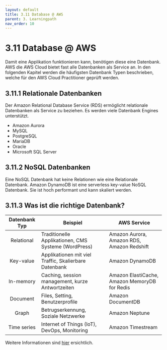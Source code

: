 ```yaml
---
layout: default
title: 3.11 Database @ AWS
parent: 3. Learningpath
nav_order: 10
---
```


# 3.11 Database @ AWS

Damit eine Applikation funktionieren kann, benötigen diese eine Datenbank. AWS die AWS Cloud bietet fast alle Datenbanken als Service an. In den folgenden Kapitel werden die häufigsten Datenbank Typen beschrieben, welche für den AWS Cloud Practitioner geprüft werden.

## 3.11.1 Relationale Datenbanken

Der Amazon Relational Database Service (RDS) ermöglicht relationale Datenbanken als Service zu beziehen. Es werden viele Datenbank Engines unterstützt.

- Amazon Aurora
- MySQL
- PostgreSQL
- MariaDB
- Oracle
- Microsoft SQL Server

## 3.11.2 NoSQL Datenbanken

Eine NoSQL Datenbank hat keine Relationen wie eine Relationale Datenbank. Amazon DynamoDB ist eine serverless key-value NoSQL Datenbank. Sie ist hoch performant und kann skaliert werden.

## 3.11.3 Was ist die richtige Datenbank?

| **Datenbank Typ** | **Beispiel**                                           | **AWS Service**                               |
| :---------------: | ------------------------------------------------------ | --------------------------------------------- |
|    Relational     | Traditionelle Applikationen, CMS Systeme (WordPress)   | Amazon Aurora, Amazon RDS, Amazon Redshift    |
|     Key-value     | Applikationen mit viel Traffic, Skalierbare Datenbank | Amazon DynamoDB                               |
|     In-memory     | Caching, session management, kurze Antwortzeiten       | Amazon ElastiCache, Amazon MemoryDB for Redis |
|     Document      | Files, Setting, Benutzerprofile                        | Amazon DocumentDB                             |
|       Graph       | Betrugserkennung, Soziale Netzwerke                    | Amazon Neptune                                |
|    Time series    | Internet of Things (IoT), DevOps, Monitoring           | Amazon Timestream                             |

Weitere Informationen sind [hier](https://aws.amazon.com/products/databases/) ersichtlich.

